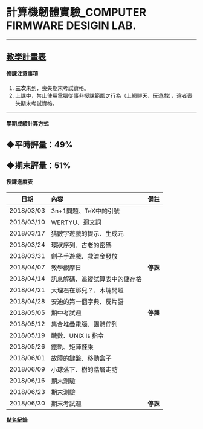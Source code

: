 #  計算機韌體實驗_COMPUTER FIRMWARE DESIGIN LAB.
----------------------------------------------------------------------------------------------------
## [教學計畫表](http://ap09.emis.tku.edu.tw/106_2/106_2_0962.PDF)
#### 修課注意事項
1. **三次**未到，喪失期末考試資格。
2. 上課中，禁止使用電腦從事非授課範圍之行為（上網聊天、玩遊戲），違者喪失期末考試資格。
----------------------------------------------------------------------------------------------------
#### 學期成績計算方式
◆平時評量：**49%**                                                                                   
◆期末評量：**51%**
----------------------------------------------------------------------------------------------------
#### 授課進度表
| 日期 | 內容 | 備註 |
|:------:|:-----------|:------:|
| 2018/03/03 | 3n+1問題、TeX中的引號 | |
| 2018/03/10 | WERTYU、迴文詞 | |
| 2018/03/17 | 猜數字遊戲的提示、生成元 | |
| 2018/03/24 | 環狀序列、古老的密碼  | |
| 2018/03/31 | 劊子手遊戲、救濟金發放 | |
| 2018/04/07 | 教學觀摩日 | **停課** |
| 2018/04/14 | 訊息解碼、追蹤試算表中的儲存格 | |
| 2018/04/21 | 大理石在那兒？、木塊問題 | |
| 2018/04/28 | 安迪的第一個字典、反片語 | |
| 2018/05/05 | 期中考試週| **停課** |
| 2018/05/12 | 集合堆疊電腦、團體佇列  | |
| 2018/05/19 | 醜數、UNIX ls 指令 | |
| 2018/05/26 | 鐵軌、矩陣鍊乘 | |
| 2018/06/01 | 故障的鍵盤、移動盒子 | |
| 2018/06/09 | 小球落下、樹的階層走訪 | |
| 2018/06/16 | 期末測驗 | |
| 2018/06/23 | 期末測驗 | |
| 2018/06/30 | 期末考試週 | **停課** |

[**點名紀錄**](https://docs.google.com/spreadsheets/d/1wd3k6_fbU5xyTThqfE0MzcISlzaFlbCUqoQZEUBOmIs/edit?usp=sharing)


